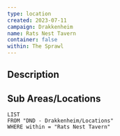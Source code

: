 ```yaml
---
type: location
created: 2023-07-11
campaign: Drakkenheim
name: Rats Nest Tavern
container: false
within: The Sprawl
---
```


## Description


## Sub Areas/Locations

```dataview
LIST
FROM "DND - Drakkenheim/Locations"
WHERE within = "Rats Nest Tavern"
```


